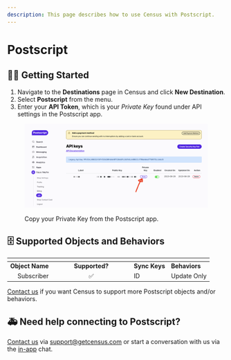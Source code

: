 ```yaml
---
description: This page describes how to use Census with Postscript.
---
```


# Postscript

## 🏃‍♀️ Getting Started

1. Navigate to the **Destinations** page in Census and click **New Destination**.
2. Select **Postscript** from the menu.
3. Enter your **API Token**, which is your _Private Key_ found under API settings in the Postscript app.

<figure><img src="../.gitbook/assets/postscript.png" alt=""><figcaption><p>Copy your Private Key from the Postscript app.</p></figcaption></figure>

## 🗄 Supported Objects and Behaviors

<table data-header-hidden><thead><tr><th align="right"></th><th width="169" align="center"></th><th></th><th></th></tr></thead><tbody><tr><td align="right"><strong>Object Name</strong></td><td align="center"><strong>Supported?</strong></td><td><strong>Sync Keys</strong></td><td><strong>Behaviors</strong></td></tr><tr><td align="right">Subscriber</td><td align="center">✅</td><td>ID</td><td>Update Only</td></tr></tbody></table>

[Contact us](mailto:support@getcensus.com) if you want Census to support more Postscript objects and/or behaviors.

## 🚑 Need help connecting to Postscript?

[Contact us](mailto:support@getcensus.com) via support@getcensus.com or start a conversation with us via the [in-app](https://app.getcensus.com) chat.

